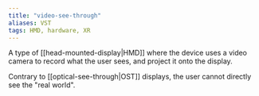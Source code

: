 ```yaml
---
title: "video-see-through"
aliases: VST
tags: HMD, hardware, XR
---
```


A type of [[head-mounted-display|HMD]] where the device uses a video camera to record what the user sees, and project it onto the display. 

Contrary to [[optical-see-through|OST]] displays, the user cannot directly see the "real world".